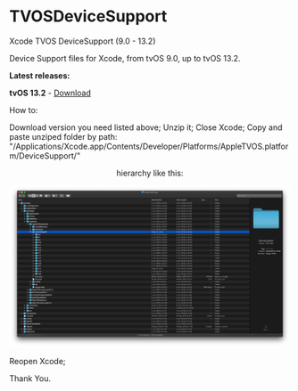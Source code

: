 # TVOSDeviceSupport

Xcode TVOS DeviceSupport (9.0 - 13.2)

Device Support files for Xcode, from tvOS 9.0, up to tvOS 13.2.

**Latest releases:**</br>

**tvOS 13.2** - [Download](https://github.com/filsv/TVOSDeviceSupport/raw/master/13.2.zip)

How to:

Download version you need listed above;
Unzip it;
Close Xcode;
Copy and paste unziped folder by path: "/Applications/Xcode.app/Contents/Developer/Platforms/AppleTVOS.platform/DeviceSupport/" 

<p align="center">hierarchy like this:</p>

![alt text](https://github.com/filsv/TVOSDeviceSupport/raw/master/Screen%20Shot%202019-08-02%20at%2015.23.57.png)

Reopen Xcode;

Thank You.
